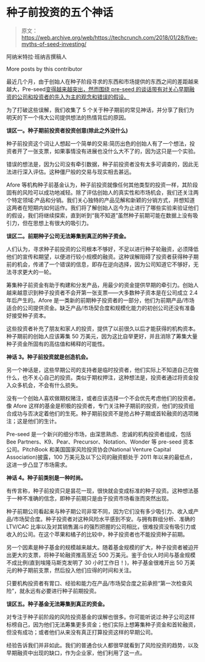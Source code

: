 # 种子前投资的五个神话 

> 原文：<https://web.archive.org/web/https://techcrunch.com/2018/01/28/five-myths-of-seed-investing/>

阿纳米特拉·班纳吉撰稿人

More posts by this contributor

最近几个月，由于创始人在种子阶段寻求的东西和市场提供的东西之间的差距越来越大，Pre-seed[变得越来越突出，然而围绕 pre-seed 的谈话带有对关心早期融资的公司和投资者的先入为主的观念和错误的假设。](https://web.archive.org/web/20221207073031/https://www.axios.com/the-rise-of-pre-seed-venture-capital-2492796736.html)

为了打破这些误解，我们收集了 5 个关于种子期前的常见神话，并分享了我们为明天的下一个伟大公司提供想法的热情背后的原因。

**误区一。种子期前投资者投资创意(除此之外没什么)**

种子前投资这个词让人想起一个简单的交易:简历出色的创始人有了一个想法，投资者开了一张支票，如果事情没有进展也没什么大不了的，因为这只是一个实验。

错误的想法是，因为公司没有牵引数据，种子前投资者没有太多可调查的，因此无法进行深入评估。这种僵尸般的交易与现实相去甚远。

Afore 等机构种子前基金认为，种子前投资就像任何其他类型的投资一样，其阶段固有的风险可以成功地减轻。除了评估创始人的真实性和市场机会，我们还关注两个特定领域:产品和分销。我们关心独特的产品见解和新颖的分销方式，并想知道这两者在短期内如何运作。我们将了解创始人迄今为止进行了哪些实验来验证他们的假设，我们将继续探索，直到听到“我不知道”虽然种子前期可能在数据上没有吸引力，但在思想上有很大的吸引力。

**误区二。前期种子公司无法筹集到真正的种子资金。**

人们认为，寻求种子前投资的公司根本不够好，不足以进行种子轮融资，必须降低他们的宣传和期望，以便进行较小规模的融资。这种误解阻碍了投资者获得种子期前的机会，传递了一个错误的信息，即存在逆向选择，因为公司知道它不够好，无法寻求更大的一轮。

筹集种子前资金有助于构建和分发产品，用最少的资金提供早期的牵引力。创始人越来越意识到种子投资者不会开第一张支票——大多数种子资本是在公司成立 2.4 年后产生的。Afore 是一类新的前期种子投资者的一部分，他们为前期产品/市场适合的公司提供资金。缺乏产品/市场契合度和规模化能力的初创公司还没有准备好接受种子资本。

这些投资者补充了朋友和家人的投资，提供了以前很久以后才能获得的机构资本。种子期前的创始人应该筹集 50 万美元，因为这比自举更好，并且消除了筹集大量种子资金所固有的高估值和稀释的可能性。

**神话 3。种子前投资就是创造机会。**

另一个神话是，这些早期公司的支持者是临时投资者，他们实际上不知道自己在做什么，也不关心自己的投资。类似于期权押注，这种想法是，投资者通过将资金投入众多机会，不会有什么损失。

没有一个创始人喜欢做期权赌注，或者应该选择一个不会优先考虑他们的投资者。像 Afore 这样的基金是积极的投资者，专门关注种子期前的投资，他们的投资组合成功与否决定着他们的生死。种子期前投资不是抢占种子期或首轮融资的选项赌注；这是他们的生计。

Pre-seed 是一个新兴的细分市场，由深思熟虑、忠诚的机构投资者组成，包括 Bee Partners、K9、Pear、Precursor、Notation、Wonder 等 pre-seed 资本公司。PitchBook 和美国国家风险投资协会(National Venture Capital Association)披露，100 万美元及以下公司的融资额处于 2011 年以来的最低点，这进一步凸显了市场需求。

**神话 4。种子前类别是一种时尚。**

有传言称，种子前投资只是昙花一现，很快就会变成标准的种子投资。这种想法基于一种不准确的信念，即种子前期只是由于投资市场看涨而突然出现。

种子前期公司看起来与种子期公司非常不同，因为它们没有多少吸引力、收入或产品/市场契合度。种子投资者对这种风险水平感到不安。与拥有群组分析、准确的 LTV/CAC 比率以及对其销售漏斗的强烈把握的公司相比，很难投资没有吸引力或收入的公司。在这个苹果和橘子的比较中，种子投资者也不能投资种子前期。

另一个因素是种子基金的规模越来越大。随着基金规模的扩大，种子投资者被迫开出更大的支票，将种子轮融资推高至近 500 万美元。鉴于合伙人时间与基金规模不成比例(直到埃隆马斯克发明了 30 小时工作日！)，种子基金很难开出 50 万美元的种子期前支票，然后投入他们应得的时间和关注。

只要机构投资者有胃口、经验和能力在产品/市场契合度之前承担“第一次检查风险”，就永远有必要进行种子前期投资。

**误区五。种子基金无法筹集到真正的资金。**

对专注于种子前阶段的风险投资基金的误解也很多。你可能听说过:种子公司这样标榜自己，因为他们无法筹集更多资金；他们实际上想筹集种子资金和首轮融资，但没有成功；或者他们从来没有真正打算投资这样的早期公司。

经验告诉我们并非如此。我们的普通合伙人都很早就看到了风险投资的趋势，以及早期融资中出现的缺口，作为企业家，他们利用了这一点。